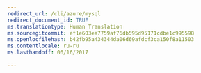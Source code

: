 ```yaml
---
redirect_url: /cli/azure/mysql
redirect_document_id: TRUE
ms.translationtype: Human Translation
ms.sourcegitcommit: ef1e603ea7759af76db595d95171cdbe1c995598
ms.openlocfilehash: b42fb95a434344da06d69afdcf3ca150f8a11503
ms.contentlocale: ru-ru
ms.lasthandoff: 06/16/2017

---
```


